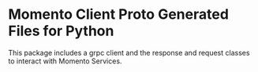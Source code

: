 # Momento Client Proto Generated Files for Python

This package includes a grpc client and the response and request classes to interact with Momento Services.
